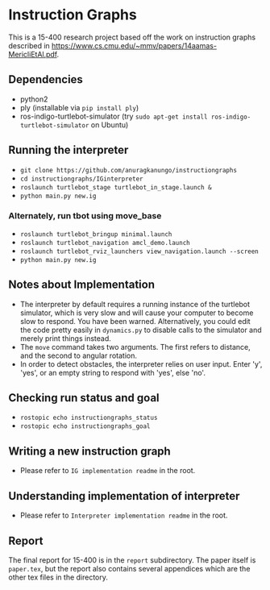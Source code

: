 # Instruction Graphs

This is a 15-400 research project based off the work on instruction graphs
described in https://www.cs.cmu.edu/~mmv/papers/14aamas-MericliEtAl.pdf.

## Dependencies
- python2
- ply (installable via `pip install ply`)
- ros-indigo-turtlebot-simulator (try `sudo apt-get install ros-indigo-turtlebot-simulator` on Ubuntu)

## Running the interpreter
- `git clone https://github.com/anuragkanungo/instructiongraphs`
- `cd instructiongraphs/IGinterpreter`
- `roslaunch turtlebot_stage turtlebot_in_stage.launch &`
- `python main.py new.ig`

### Alternately, run tbot using move_base
- `roslaunch turtlebot_bringup minimal.launch`
- `roslaunch turtlebot_navigation amcl_demo.launch`
- `roslaunch turtlebot_rviz_launchers view_navigation.launch --screen`
- `python main.py new.ig`

## Notes about Implementation
- The interpreter by default requires a running instance of the turtlebot
  simulator, which is very slow and will cause your computer to become slow to
  respond. You have been warned. Alternatively, you could edit the code pretty
  easily in `dynamics.py` to disable calls to the simulator and merely print
  things instead.
- The `move` command takes two arguments. The first refers to distance, and the
  second to angular rotation.
- In order to detect obstacles, the interpreter relies on user input. Enter 'y',
  'yes', or an empty string to respond with 'yes', else 'no'.

## Checking run status and goal
- `rostopic echo instructiongraphs_status`
- `rostopic echo instructiongraphs_goal`

## Writing a new instruction graph
- Please refer to `IG implementation readme` in the root.

## Understanding implementation of interpreter
- Please refer to `Interpreter implementation readme` in  the root.

## Report
The final report for 15-400 is in the `report` subdirectory. The paper itself is
`paper.tex`, but the report also contains several appendices which are the other
tex files in the directory.
